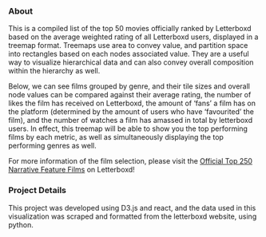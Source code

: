 
### About

This is a compiled list of the top 50 movies officially ranked by Letterboxd based on the average weighted rating of all Letterboxd users, displayed in a treemap format. Treemaps use area to convey value, and partition space into rectangles based on each nodes associated value. They are a useful way to visualize hierarchical data and can also convey overall composition within the hierarchy as well. 

Below, we can see films grouped by genre, and their tile sizes and overall node values can be compared against their average rating, the number of likes the film has received on Letterboxd, the amount of ‘fans’ a film has on the platform (determined by the amount of users who have ‘favourited’ the film), and the number of watches a film has amassed in total by letterboxd users. In effect, this treemap will be able to show you the top performing films by each metric, as well as simultaneously displaying the top performing genres as well. 

For more information of the film selection, please visit the [Official Top 250 Narrative Feature Films](https://letterboxd.com/dave/list/official-top-250-narrative-feature-films/) on Letterboxd!

### Project Details

This project was developed using D3.js and react, and the data used in this visualization was scraped and formatted from the letterboxd website, using python. 

